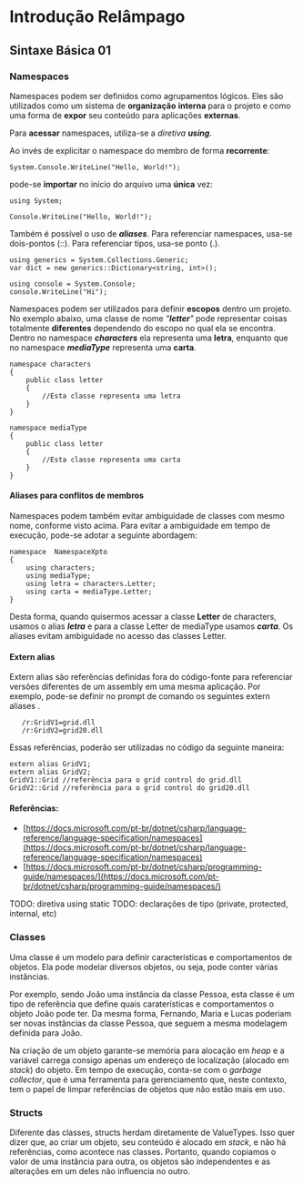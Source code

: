 # Introdução Relâmpago
  
## Sintaxe Básica 01
  
### Namespaces

Namespaces podem ser definidos como agrupamentos lógicos. Eles são utilizados como um sistema de **organização** **interna** para o projeto e como uma forma de **expor** seu conteúdo para aplicações **externas**.

Para **acessar** namespaces, utiliza-se a *diretiva **using***. 

Ao invés de explicitar o namespace do membro de forma **recorrente**:

    System.Console.WriteLine("Hello, World!");

pode-se **importar** no início do arquivo uma **única** vez:

    using System;
    
    Console.WriteLine("Hello, World!");

Também é possível o uso de ***aliases***. 
Para referenciar namespaces, usa-se dois-pontos (::).
Para referenciar tipos, usa-se ponto (.).

    using generics = System.Collections.Generic; 
    var dict = new generics::Dictionary<string, int>();
    
    using console = System.Console;
    console.WriteLine("Hi");

Namespaces podem ser utilizados para definir **escopos** dentro um projeto. No exemplo abaixo, uma classe de nome *"**letter**"* pode representar coisas totalmente **diferentes** dependendo do escopo no qual ela se encontra. Dentro no namespace ***characters*** ela representa uma **letra**, enquanto que no namespace ***mediaType*** representa uma **carta**.

    namespace characters  
    { 
	    public class letter 
        { 
	        //Esta classe representa uma letra
        } 
    }
  
    namespace mediaType  
    { 
	    public class letter 
        { 
            //Esta classe representa uma carta
        } 
    }
#### Aliases para conflitos de membros
Namespaces podem também evitar ambiguidade de classes com mesmo nome, conforme visto acima. Para evitar a ambiguidade em tempo de execução, pode-se adotar a seguinte abordagem:

    namespace  NamespaceXpto 
    { 
        using characters; 
        using mediaType; 
        using letra = characters.Letter; 
        using carta = mediaType.Letter; 
    }
Desta forma, quando quisermos acessar a classe **Letter** de characters, usamos o alias ***letra*** e para a classe Letter de mediaType usamos ***carta***. Os aliases evitam ambiguidade no acesso das classes Letter.

#### Extern alias
Extern alias são referências definidas fora do código-fonte para referenciar versões diferentes de um assembly em uma mesma aplicação. Por exemplo, pode-se definir no prompt de comando os seguintes extern aliases .

       /r:GridV1=grid.dll
       /r:GridV2=grid20.dll

Essas referências, poderão ser utilizadas no código da seguinte maneira:

    extern alias GridV1;
    extern alias GridV2;
    GridV1::Grid //referência para o grid control do grid.dll
    GridV2::Grid //referência para o grid control do grid20.dll

#### Referências:

 - [https://docs.microsoft.com/pt-br/dotnet/csharp/language-reference/language-specification/namespaces](https://docs.microsoft.com/pt-br/dotnet/csharp/language-reference/language-specification/namespaces)
 - [https://docs.microsoft.com/pt-br/dotnet/csharp/programming-guide/namespaces/](https://docs.microsoft.com/pt-br/dotnet/csharp/programming-guide/namespaces/)

TODO: diretiva using static
TODO: declarações de tipo (private, protected, internal, etc)

### Classes

Uma classe é um modelo para definir características e comportamentos de objetos. Ela pode modelar diversos objetos, ou seja, pode conter várias instâncias. 

Por exemplo, sendo João uma instância da classe Pessoa, esta classe é um tipo de referência que define quais caraterísticas e comportamentos o objeto João pode ter. Da mesma forma, Fernando, Maria e Lucas poderiam ser novas instâncias da classe Pessoa, que seguem a mesma modelagem definida para João.

Na criação de um objeto garante-se memória para alocação em *heap* e a variável carrega consigo apenas um endereço de localização (alocado em *stack*) do objeto. Em tempo de execução, conta-se com o *garbage collector*, que é uma ferramenta para gerenciamento que, neste contexto, tem o papel de limpar referências de objetos que não estão mais em uso.

### Structs

Diferente das classes, structs herdam diretamente de ValueTypes. Isso quer dizer que, ao criar um objeto, seu conteúdo é alocado em *stack*, e não há referências, como acontece nas classes. Portanto, quando copiamos o valor de uma instância para outra, os objetos são independentes e as alterações em um deles não influencia no outro.
